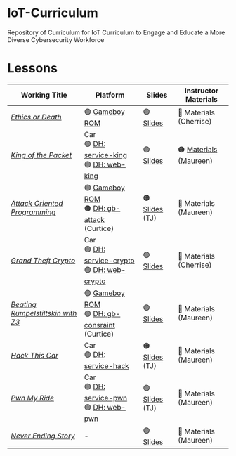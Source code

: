 # IoT-Curriculum

Repository of Curriculum for IoT Curriculum to Engage and Educate a More Diverse Cybersecurity Workforce

# Lessons

|  Working Title    |   Platform       | Slides        |  Instructor Materials  |
|----------|--------|----------------|---------------|
| [*Ethics or Death*](1_ethics_or_death) | :green_circle: [Gameboy ROM](1_ethics_or_death/rom) | :green_circle:  [Slides](1_ethics_or_death/slides) | :red_circle: Materials (Cherrise) | 
| [*King of the Packet*](2_king_of_packet) | Car <br> :green_circle: [DH: service-king](https://hub.docker.com/repository/docker/tjoconnor/service-king/) <br>:green_circle: [DH: web-king](https://hub.docker.com/repository/docker/tjoconnor/web-king/) |  :green_circle: [Slides](2_king_of_packet/slides) | :orange_circle: [Materials](2_king_of_packet/materials) (Maureen)|
| [*Attack Oriented Programming*](3_attack_programming) |  :green_circle:  [Gameboy ROM](3_attack_programming/src/gameboy_studio) <br>:orange_circle: [DH: gb-attack](https://hub.docker.com/repository/docker/tjoconnor/gb-attack/) (Curtice) |  :orange_circle: [Slides](3_attack_programming/slides) (TJ) | :red_circle:  Materials (Maureen)  |
| [*Grand Theft Crypto*](4_grand_theft_crypto)  | Car <br> :green_circle: [DH: service-crypto](https://hub.docker.com/repository/docker/tjoconnor/service-crypto/) <br>:green_circle: [DH: web-crypto](https://hub.docker.com/repository/docker/tjoconnor/web-crypto/) |  :green_circle: [Slides](4_grand_theft_crypto/slides)  | :red_circle: Materials (Cherrise) |
| [*Beating Rumpelstiltskin with Z3*](5_beating_rumpelstiltskin) | :green_circle: [Gameboy ROM](5_beating_rumpelstiltskin/src/gameboy_studio) <br>:green_circle: [DH: gb-consraint](https://hub.docker.com/repository/docker/tjoconnor/gb-constraint/) (Curtice) | :green_circle: [Slides](5_beating_rumpelstiltskin/slides) | :red_circle: Materials (Maureen) | 
| [*Hack This Car*](6_hack_this_car) 	| Car <br> :green_circle: [DH: service-hack](https://hub.docker.com/repository/docker/tjoconnor/service-hack) | :orange_circle: [Slides](6_hack_this_car/slides) (TJ) |:red_circle: Materials (Maureen) |
| [*Pwn My Ride*](7_pwn_my_ride/) | Car <br> :green_circle: [DH: service-pwn](https://hub.docker.com/repository/docker/tjoconnor/service-pwn/)  <br>:green_circle: [DH: web-pwn](https://hub.docker.com/repository/docker/tjoconnor/web-pwn/) | :green_circle: [Slides](7_pwn_my_ride/slides/) (TJ) |:red_circle:  Materials (Maureen) |
| [*Never Ending Story*](8_never_ending) | - |  :green_circle: [Slides](https://drive.google.com/drive/folders/1PLbkpGtWcMuTS60iMl1pKNnKl5PVmJcP) |:red_circle:  Materials (Maureen)  |

